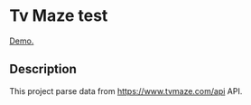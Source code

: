 # Tv Maze test

[Demo.](https://kozh-0.github.io/tvmaze)

## Description

This project parse data from https://www.tvmaze.com/api API.
